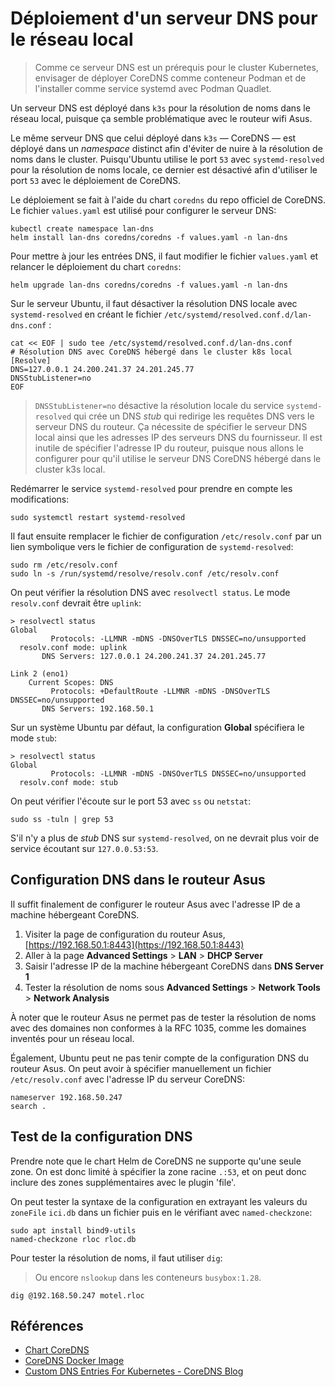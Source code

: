 # Déploiement d'un serveur DNS pour le réseau local

> Comme ce serveur DNS est un prérequis pour le cluster Kubernetes, envisager de déployer CoreDNS comme conteneur Podman et de l'installer comme service systemd avec Podman Quadlet.

Un serveur DNS est déployé dans `k3s` pour la résolution de noms dans le réseau local, puisque ça semble problématique avec le routeur wifi Asus.

Le même serveur DNS que celui déployé dans `k3s` ― CoreDNS ― est déployé dans un _namespace_ distinct afin d'éviter de nuire à la résolution de noms dans le cluster. Puisqu'Ubuntu utilise le port `53` avec `systemd-resolved` pour la résolution de noms locale, ce dernier est désactivé afin d'utiliser le port `53` avec le déploiement de CoreDNS.

Le déploiement se fait à l'aide du chart `coredns` du repo officiel de CoreDNS. Le fichier `values.yaml` est utilisé pour configurer le serveur DNS:

```shell
kubectl create namespace lan-dns
helm install lan-dns coredns/coredns -f values.yaml -n lan-dns
```

Pour mettre à jour les entrées DNS, il faut modifier le fichier `values.yaml` et relancer le déploiement du chart `coredns`:

```shell
helm upgrade lan-dns coredns/coredns -f values.yaml -n lan-dns
```

Sur le serveur Ubuntu, il faut désactiver la résolution DNS locale avec `systemd-resolved` en créant le fichier `/etc/systemd/resolved.conf.d/lan-dns.conf` :

```shell
cat << EOF | sudo tee /etc/systemd/resolved.conf.d/lan-dns.conf
# Résolution DNS avec CoreDNS hébergé dans le cluster k8s local
[Resolve]
DNS=127.0.0.1 24.200.241.37 24.201.245.77
DNSStubListener=no
EOF
```

> `DNSStubListener=no` désactive la résolution locale du service `systemd-resolved` qui crée un DNS _stub_ qui redirige les requêtes DNS vers le serveur DNS du routeur. Ça nécessite de spécifier le serveur DNS local ainsi que les adresses IP des serveurs DNS du fournisseur. Il est inutile de spécifier l'adresse IP du routeur, puisque nous allons le configurer pour qu'il utilise le serveur DNS CoreDNS hébergé dans le cluster k3s local.

Redémarrer le service `systemd-resolved` pour prendre en compte les modifications:

```shell
sudo systemctl restart systemd-resolved
```

Il faut ensuite remplacer le fichier de configuration `/etc/resolv.conf` par un lien symbolique vers le fichier de configuration de `systemd-resolved`:

```shell
sudo rm /etc/resolv.conf
sudo ln -s /run/systemd/resolve/resolv.conf /etc/resolv.conf
```

On peut vérifier la résolution DNS avec `resolvectl status`. Le mode `resolv.conf` devrait être `uplink`:

```shell
> resolvectl status
Global
         Protocols: -LLMNR -mDNS -DNSOverTLS DNSSEC=no/unsupported
  resolv.conf mode: uplink
       DNS Servers: 127.0.0.1 24.200.241.37 24.201.245.77

Link 2 (eno1)
    Current Scopes: DNS
         Protocols: +DefaultRoute -LLMNR -mDNS -DNSOverTLS DNSSEC=no/unsupported
       DNS Servers: 192.168.50.1
```

Sur un système Ubuntu par défaut, la configuration **Global** spécifiera le mode `stub`:

```shell
> resolvectl status
Global
         Protocols: -LLMNR -mDNS -DNSOverTLS DNSSEC=no/unsupported
  resolv.conf mode: stub
```

On peut vérifier l'écoute sur le port 53 avec `ss` ou `netstat`:

```shell
sudo ss -tuln | grep 53
```

S'il n'y a plus de _stub_ DNS sur `systemd-resolved`, on ne devrait plus voir de service écoutant sur `127.0.0.53:53`.

## Configuration DNS dans le routeur Asus

Il suffit finalement de configurer le routeur Asus avec l'adresse IP de a machine hébergeant CoreDNS.

1. Visiter la page de configuration du routeur Asus, [https://192.168.50.1:8443](https://192.168.50.1:8443)
2. Aller à la page **Advanced Settings** > **LAN** > **DHCP Server**
3. Saisir l'adresse IP de la machine hébergeant CoreDNS dans **DNS Server 1**
4. Tester la résolution de noms sous **Advanced Settings** > **Network Tools** > **Network Analysis**

À noter que le routeur Asus ne permet pas de tester la résolution de noms avec des domaines non conformes à la RFC 1035, comme les domaines inventés pour un réseau local.

Également, Ubuntu peut ne pas tenir compte de la configuration DNS du routeur Asus. On peut avoir à spécifier manuellement un fichier `/etc/resolv.conf` avec l'adresse IP du serveur CoreDNS:

```text
nameserver 192.168.50.247
search .
```

## Test de la configuration DNS

Prendre note que le chart Helm de CoreDNS ne supporte qu'une seule zone. On est donc limité à spécifier la zone racine `.:53`, et on peut donc inclure des zones supplémentaires avec le plugin 'file'.

On peut tester la syntaxe de la configuration en extrayant les valeurs du `zoneFile` `ici.db` dans un fichier puis en le vérifiant avec `named-checkzone`:

```shell
sudo apt install bind9-utils
named-checkzone rloc rloc.db
```

Pour tester la résolution de noms, il faut utiliser `dig`:

> Ou encore `nslookup` dans les conteneurs `busybox:1.28`.

```shell
dig @192.168.50.247 motel.rloc
```

## Références

* [Chart CoreDNS](https://github.com/coredns/helm)
* [CoreDNS Docker Image](https://hub.docker.com/r/coredns/coredns/)
* [Custom DNS Entries For Kubernetes - CoreDNS Blog](https://coredns.io/2017/05/08/custom-dns-entries-for-kubernetes/)

